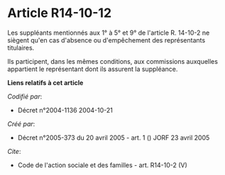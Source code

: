 # Article R14-10-12

Les suppléants mentionnés aux 1° à 5° et 9° de l'article R. 14-10-2 ne siègent qu'en cas d'absence ou d'empêchement des
représentants titulaires. 

Ils participent, dans les mêmes conditions, aux commissions auxquelles appartient le représentant dont ils assurent la
suppléance.

**Liens relatifs à cet article**

_Codifié par_:

  - Décret n°2004-1136 2004-10-21

_Créé par_:

  - Décret n°2005-373 du 20 avril 2005 - art. 1 () JORF 23 avril 2005

_Cite_:

  - Code de l'action sociale et des familles - art. R14-10-2 (V)
